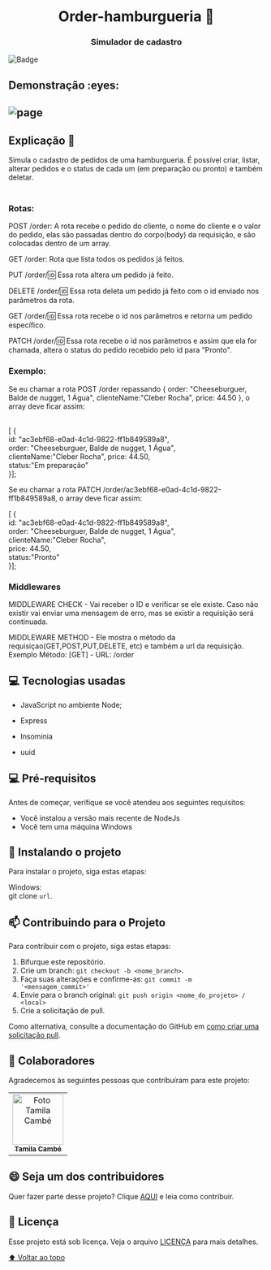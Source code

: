 
<h1 align = 'center'> Order-hamburgueria 🍔 </h1>
 <h3 align = 'center'>Simulador de cadastro  </h3>

![Badge](https://img.shields.io/static/v1?label=DEV&message=Tamila&color=ff7f00&style=flat&logo=)
   
<h2>Demonstração :eyes:<h2>
 
![page](https://github.com/TamilaCambe/order-hamburgueria/blob/main/assets/Design%20sem%20nome%20(5).gif)
 
## Explicação 📑
 <p>Simula o cadastro de pedidos de uma hamburgueria. É possível criar, listar, alterar pedidos e o status de cada um (em preparação ou pronto) e também deletar.</p>
 
<h3><br>Rotas:</h3>
POST /order: A rota recebe o pedido do cliente, o nome do cliente e o valor do pedido, elas são passadas dentro do corpo(body) da requisição, e são colocadas dentro de um array.

GET /order: Rota que lista todos os pedidos já feitos.

PUT /order/:id: Essa rota altera um pedido já feito.

DELETE /order/:id: Essa rota deleta um pedido já feito com o id enviado nos parâmetros da rota.

GET /order/:id: Essa rota recebe o id nos parâmetros e retorna um pedido específico.

PATCH /order/:id: Essa rota recebe o id nos parâmetros e assim que ela for chamada, altera o status do pedido recebido pelo id para "Pronto".

<h3>Exemplo:</h3> 
Se eu chamar a rota POST /order repassando { order: "Cheeseburguer, Balde de nugget, 1 Água", clienteName:"Cleber Rocha", price: 44.50 }, o array deve ficar assim: <br><br>

[
  {<br>
    id: "ac3ebf68-e0ad-4c1d-9822-ff1b849589a8",<br>
    order: "Cheeseburguer, Balde de nugget, 1 Água",<br>
    clienteName:"Cleber Rocha", 
    price: 44.50,<br>
    status:"Em preparação"<br>
  }];

Se eu chamar a rota PATCH /order/ac3ebf68-e0ad-4c1d-9822-ff1b849589a8, o array deve ficar assim:

[
  {<br>
    id: "ac3ebf68-e0ad-4c1d-9822-ff1b849589a8",<br>
    order: "Cheeseburguer, Balde de nugget, 1 Água",<br>
    clienteName:"Cleber Rocha", <br>
    price: 44.50,<br>
    status:"Pronto"<br>
  }];
  <br>
<h3>Middlewares</h3>
MIDDLEWARE CHECK - Vai receber o ID e verificar se ele existe. Caso não existir vai enviar uma mensagem de erro, mas se existir a requisição será continuada.

MIDDLEWARE METHOD - Ele mostra o método da requisiçao(GET,POST,PUT,DELETE, etc) e também a url da requisição.
Exemplo
Método: [GET] - URL: /order

## 💻 Tecnologias usadas

 * JavaScript no ambiente Node;

 * Express

 * Insominia

 * uuid
 
 ## 💻 Pré-requisitos

Antes de começar, verifique se você atendeu aos seguintes requisitos:
<!---Estes são apenas requisitos de exemplo. Adicionar, duplicar ou remover conforme necessário--->
* Você instalou a versão mais recente de  NodeJs
* Você tem uma máquina Windows 

## 🚀 Instalando o projeto 

Para instalar o projeto, siga estas etapas:

Windows: <br>
git clone `url`.

## 📫 Contribuindo para o Projeto 
<!---Se o seu README for longo ou se você tiver algum processo ou etapas específicas que deseja que os contribuidores sigam, considere a criação de um arquivo CONTRIBUTING.md separado--->
Para contribuir com o projeto, siga estas etapas:

1. Bifurque este repositório.
2. Crie um branch: `git checkout -b <nome_branch>`.
3. Faça suas alterações e confirme-as: `git commit -m '<mensagem_commit>'`
4. Envie para o branch original: `git push origin <nome_do_projeto> / <local>`
5. Crie a solicitação de pull.

Como alternativa, consulte a documentação do GitHub em [como criar uma solicitação pull](https://help.github.com/en/github/collaborating-with-issues-and-pull-requests/creating-a-pull-request).

## 🤝 Colaboradores

Agradecemos às seguintes pessoas que contribuíram para este projeto:

<table>
  <tr>
    <td align="center">
      <a href="#">
        <img src="https://user-images.githubusercontent.com/97356148/200593308-6b8ee53d-ea7a-4653-a967-8624e625debd.jpg" width="100px;" alt="Foto Tamila Cambé"/><br>
        <sub>
          <b>Tamila Cambé</b>
        </sub>
      </a>
    </td>
  </tr>
</table>


## 😄 Seja um dos contribuidores<br>

Quer fazer parte desse projeto? Clique [AQUI](CONTRIBUTING.md) e leia como contribuir.

## 📝 Licença

Esse projeto está sob licença. Veja o arquivo [LICENÇA](LICENSE.md) para mais detalhes.

[⬆ Voltar ao topo](#ProjetoHVEX)<br>

 
 
